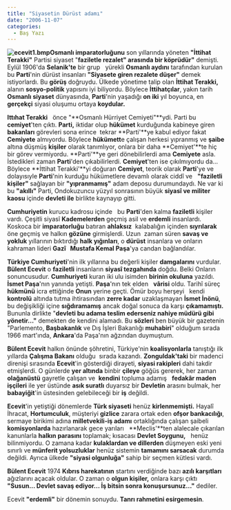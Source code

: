 ```yaml
---
title: "Siyasetin Dürüst adamı"
date: "2006-11-07"
categories: 
  - Baş Yazı
---
```


**![ecevit1.bmp](/uploads/2006/11/ecevit1.bmp)Osmanlı imparatorluğunu** son yıllarında yöneten **"İttihat Terakki"** Partisi siyaset "**faziletle rezalet" arasında bir köprüdür"** demişti. Eylül 1906'da **Selanik'te** bir grup   yürekli **Osmanlı aydını** tarafından kurulan bu **Parti**'nin dürüst insanları **"Siyasete giren rezalete düşer"** demek istiyorlardı. Bu **görüş** doğruydu. Ülkede yönetime talip olan **İttihat Terakki,** alanın **sosyo-politik** yapısını iyi biliyordu. Böylece **İttihatçılar**, yakın tarih **Osmanlı siyaset** dünyasında, **Parti**'nin yaşadığı **on iki** yıl boyunca, en **gerçekçi** siyasi oluşumu ortaya **koydular.**

**Ittıhat Terakki**   önce "**Osmanlı Hürriyet Cemiyeti"**ydi. Parti bu **cemiyet**'ten çıktı. **Parti,** iktidar olup **hükümet** kurduğunda kabineye giren **bakanları** görevleri sona erince  tekrar **Parti'**ye kabul ediyor fakat **Cemiyete** almıyordu. Böylece **hükümett**e çalışan herkesi yıpranmış ve **şaibe** altına düşmüş **kişiler** olarak tanımlıyor, onlara bir daha **Cemiyet'**te hiç bir görev vermiyordu. **Parti'**ye geri dönebilirlerdi ama **Cemiyete** asla. İstedikleri zaman **Parti**'den çıkabilirlerdi. **Cemiyet**'ten ise çıkılmıyordu da... Böylece **İttihat Terakki'**yi doğuran **Cemiyet**, teorik olarak **Parti**'ye ve dolayısıyle **Parti**'nin kurduğu hükümetlere devamlı olarak ciddî ve   **"faziletli kişiler"** sağlayan bir **"yıpranmamış"** adam deposu durumundaydı. Ne var ki bu **"akıllı"** Parti, Ondokuzuncu yüzyıl sonrasının büyük **siyasî ve militer kaosu** içinde **devleti ile** birlikte kaynayıp gitti.

**Cumhuriyetin** kurucu kadrosu içinde   bu **Parti**'den kalma **faziletli** kişiler vardı. Çeşitli siyasî **Kademelerden** geçmiş asil ve **erdemli** insanlardı. Koskoca bir **imparatorluğu** batıran **ahlaksız**  kalabalığın içinden **sıyrılarak** öne geçmiş ve halkın **gözüne** girmişlerdi. Uzun  zaman süren **savaş ve yokluk** yıllarının bıktırdığı **halk yığınları**, o **dürüst** insanlara ve onların kahraman lideri **Gazî   Mustafa Kemal Paşa**'ya candan bağlandılar.

**Türkiye Cumhuriyeti**'nin ilk yıllarına bu değerli kişiler **damgalarını** vurdular. **Bülent Ecevit** o **faziletli** insanların **siyasî tezgahında** doğdu. Belki Onların sonuncusudur. **Cumhuriyeti** kuran iki ulu isimden **birinin okuluna** yazıldı. **İsmet Paşa**'nın yanında yetişti. **Paşa**'nın tek elden   **vârisi** oldu. Tarihî süreç **hükmünü** icra ettiğinde **Onun** yerine geçti. Ömür boyu herşeyi   kendi **kontrolü** altında tutma ihtirasından **zerre kadar** uzaklaşmayan **İsmet İnönü**, bu değişikliği içine **sığdıramamış** ancak doğal sonuca da karşı **çıkamamıştı.** Bununla dirlikte "**devleti bu adama teslim ederseniz nahiye müdürü gibi yönetir..."** demekten de kendini alamadı. Bu **sözleri** ben büyük bir gazetenin "Parlemento, **Başbakanlık** ve Dış İşleri Bakanlığı **muhabiri**" olduğum sırada 1966 mart'ında, **Ankara**'da Paşa'nın ağzından duymuştum.  

**Bülent Ecevit** halkın önünde şöhretini, Türkiye'nin **koalisyonlarla** tanıştığı ilk yıllarda **Çalışma Bakanı** olduğu  sırada kazandı. **Zonguldak'taki** bir madenci direnişi sırasında **Ecevit**'in gösterdiği dirayeti, **siyasi rakipleri** dahi takdir etmişlerdi. O günlerde **yer altında** binbir **çileye** göğüs gererek, her zaman **olağanüstü** gayretle çalışan ve  **kendini** topluma adamış   **fedakâr maden işçileri** ile yer üstünde **asık suratlı** duyarsız bir **Devletin** arasını bulmak, her **babayiğit**'in üstesinden gelebileceği bir **iş** değildi.  

**Ecevit**'in yetiştiği dönemlerde **Türk siyaseti** henüz **kirlenmemişti.** Hayalî İhracat, **Hortumculuk**, müşteriyi **gizlice** zarara ortak eden **ofşor bankacılığı**, sermaye birikimi adına **milletvekili-iş adamı** ortaklığında çalışan şaibeli **komisyonlarda** hazırlanarak gece yarıları   **Meclis'**ten alalecale çıkarılan kanunlarla **halkın parasını** toplamak; kısacası **Devlet Soygunu,**   henüz bilinmiyordu. O zamana kadar **kulaklardan ve dillerden** düşmeyen eski yeni sınırlı ve **münferit yolsuzluklar** henüz sistemin **tamamını sarsacak** durumda değildi. Ayrıca ülkede **"siyasi olgunluğa"** sahip bir seçmen kütlesi vardı.

**Bülent Ecevit** 1974 **Kıbrıs harekatının** startını verdiğinde bazı **azılı karşıtları** ağızlarını açacak oldular. O zaman o **olgun kişiler,** onlara karşı çıktı **"Susun... Devlet savaş ediyor... İş bitsin sonra konuşursunuz..."** dediler.

Ecevit **"erdemli"** bir dönemin sonuydu. **Tanrı rahmetini esirgemesin**.
